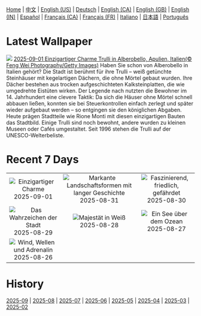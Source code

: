 [Home](../README.md) | [中文](zh-CN.md) | [English (US)](en-US.md) | [Deutsch](de-DE.md) | [English (CA)](en-CA.md) | [English (GB)](en-GB.md) | [English (IN)](en-IN.md) | [Español](es-ES.md) | [Français (CA)](fr-CA.md) | [Français (FR)](fr-FR.md) | [Italiano](it-IT.md) | [日本語](ja-JP.md) | [Português](pt-BR.md)

# Latest Wallpaper
![](https://www.bing.com/th?id=OHR.TrulliHouses_DE-DE2753356790_UHD.jpg)
[2025-09-01 Einzigartiger Charme Trulli in Alberobello, Apulien, Italien(© Feng Wei Photography/Getty Images)](https://www.bing.com/th?id=OHR.TrulliHouses_DE-DE2753356790_UHD.jpg)
Haben Sie schon von Alberobello in Italien gehört? Die Stadt ist berühmt für ihre Trulli – weiß getünchte Steinhäuser mit kegelartigen Dächern, die ohne Mörtel gebaut wurden. Ihre Dächer bestehen aus trocken aufgeschichteten Kalksteinplatten, die wie umgedrehte Eistüten wirken. Der Legende nach nutzten die Bewohner im 14. Jahrhundert eine clevere Taktik: Da sich die Häuser ohne Mörtel schnell abbauen ließen, konnten sie bei Steuerkontrollen einfach zerlegt und später wieder aufgebaut werden – so entgingen sie den königlichen Abgaben. Heute prägen Stadtteile wie Rione Monti mit diesen einzigartigen Bauten das Stadtbild. Einige Trulli sind noch bewohnt, andere wurden zu kleinen Museen oder Cafés umgestaltet. Seit 1996 stehen die Trulli auf der UNESCO-Welterbeliste.

# Recent 7 Days
|  |  |  |
|:---:|:---:|:---:|
| ![](https://www.bing.com/th?id=OHR.TrulliHouses_DE-DE2753356790_400x240.jpg "Einzigartiger Charme") 2025-09-01 | ![](https://www.bing.com/th?id=OHR.ScottsBluff_DE-DE5756991570_400x240.jpg "Markante Landschaftsformen mit langer Geschichte") 2025-08-31 | ![](https://www.bing.com/th?id=OHR.MaldivesWhaleShark_DE-DE5305266157_400x240.jpg "Faszinierend, friedlich, gefährdet") 2025-08-30 |
| ![](https://www.bing.com/th?id=OHR.PlazaMayor_DE-DE2952299555_400x240.jpg "Das Wahrzeichen der Stadt") 2025-08-29 | ![](https://www.bing.com/th?id=OHR.WhiteEgret_DE-DE4529883456_400x240.jpg "Majestät in Weiß") 2025-08-28 | ![](https://www.bing.com/th?id=OHR.FaroeLake_DE-DE3217982226_400x240.jpg "Ein See über dem Ozean") 2025-08-27 |
| ![](https://www.bing.com/th?id=OHR.KitesurferGermany_DE-DE6337370430_400x240.jpg "Wind, Wellen und Adrenalin") 2025-08-26 |  |  |

# History
[2025-09](../archives/wallpaper/de-DE/w_2025_09.md) | [2025-08](../archives/wallpaper/de-DE/w_2025_08.md) | [2025-07](../archives/wallpaper/de-DE/w_2025_07.md) | [2025-06](../archives/wallpaper/de-DE/w_2025_06.md) | [2025-05](../archives/wallpaper/de-DE/w_2025_05.md) | [2025-04](../archives/wallpaper/de-DE/w_2025_04.md) | [2025-03](../archives/wallpaper/de-DE/w_2025_03.md) | [2025-02](../archives/wallpaper/de-DE/w_2025_02.md)
